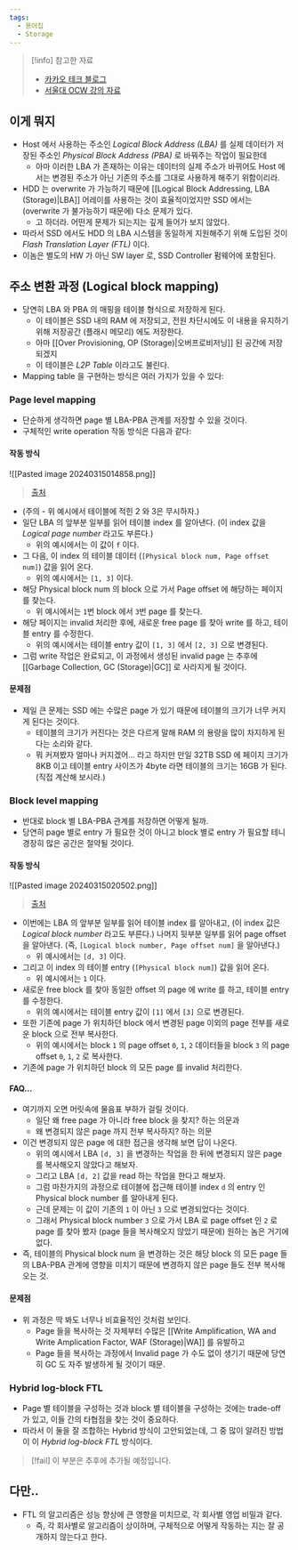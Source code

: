 ```yaml
---
tags:
  - 용어집
  - Storage
---
```

> [!info] 참고한 자료
> - [카카오 테크 블로그](https://tech.kakao.com/2016/07/15/coding-for-ssd-part-3/)
> - [서울대 OCW 강의 자료](https://ocw.snu.ac.kr/sites/default/files/NOTE/Week7_1.pdf)

## 이게 뭐지

- Host 에서 사용하는 주소인 *Logical Block Address (LBA)* 를 실제 데이터가 저장된 주소인 *Physical Block Address (PBA)* 로 바꿔주는 작업이 필요한데
	- 아마 이러한 LBA 가 존재하는 이유는 데이터의 실제 주소가 바뀌어도 Host 에서는 변경된 주소가 아닌 기존의 주소를 그대로 사용하게 해주기 위함이리라.
- HDD 는 overwrite 가 가능하기 때문에 [[Logical Block Addressing, LBA (Storage)|LBA]] 어레이를 사용하는 것이 효율적이었지만 SSD 에서는 (overwrite 가 불가능하기 때문에) 다소 문제가 있다.
	- 고 하더라. 어떤게 문제가 되는지는 깊게 들어가 보지 않았다.
- 따라서 SSD 에서도 HDD 의 LBA 시스템을 동일하게 지원해주기 위해 도입된 것이 *Flash Translation Layer (FTL)* 이다.
- 이놈은 별도의 HW 가 아닌 SW layer 로, SSD Controller 펌웨어에 포함된다.

## 주소 변환 과정 (Logical block mapping)

- 당연히 LBA 와 PBA 의 매핑을 테이블 형식으로 저장하게 된다.
	- 이 테이블은 SSD 내의 RAM 에 저장되고, 전원 차단시에도 이 내용을 유지하기 위해 저장공간 (플래시 메모리) 에도 저장한다.
	- 아마 [[Over Provisioning, OP (Storage)|오버프로비저닝]] 된 공간에 저장되겠지
	- 이 테이블은 *L2P Table* 이라고도 불린다.
- Mapping table 을 구현하는 방식은 여러 가지가 있을 수 있다:

### Page level mapping

- 단순하게 생각하면 page 별 LBA-PBA 관계를 저장할 수 있을 것이다.
- 구체적인 write operation 작동 방식은 다음과 같다:

#### 작동 방식

![[Pasted image 20240315014858.png]]
> [출처](https://ocw.snu.ac.kr/sites/default/files/NOTE/Week7_1.pdf)

- (주의 - 위 예시에서 테이블에 적힌 2 와 3은 무시하자.)
- 일단 LBA 의 앞부분 일부를 읽어 테이블 index 를 알아낸다. (이 index 값을 *Logical page number* 라고도 부른다.)
	- 위의 예시에서는 이 값이 `f` 이다.
- 그 다음, 이 index 의 테이블 데이터 (`[Physical block num, Page offset num]`) 값을 읽어 온다.
	- 위의 예시에서는 `[1, 3]` 이다.
- 해당 Physical block num 의 block 으로 가서 Page offset 에 해당하는 페이지를 찾는다.
	- 위 예시에서는 `1`번 block 에서 `3`번 page 를 찾는다.
- 해당 페이지는 invalid 처리한 후에, 새로운 free page 를 찾아 write 를 하고, 테이블 entry 를 수정한다.
	- 위의 예시에서는 테이블 entry 값이 `[1, 3]` 에서 `[2, 3]` 으로 변경된다.
- 그럼 write 작업은 완료되고, 이 과정에서 생성된 invalid page 는 추후에 [[Garbage Collection, GC (Storage)|GC]] 로 사라지게 될 것이다.

#### 문제점

- 제일 큰 문제는 SSD 에는 수많은 page 가 있기 때문에 테이블의 크기가 너무 커지게 된다는 것이다.
	- 테이블의 크기가 커진다는 것은 다르게 말해 RAM 의 용량을 많이 차지하게 된다는 소리와 같다.
	- 뭐 커져봤자 얼마나 커지겠어... 라고 하지만 만일 32TB SSD 에 페이지 크기가 8KB 이고 테이블 entry 사이즈가 4byte 라면 테이블의 크기는 16GB 가 된다. (직접 계산해 보시라.)

### Block level mapping

- 반대로 block 별 LBA-PBA 관계를 저장하면 어떻게 될까.
- 당연히 page 별로 entry 가 필요한 것이 아니고 block 별로 entry 가 필요할 테니 경장히 많은 공간은 절약될 것이다.

#### 작동 방식

![[Pasted image 20240315020502.png]]
> [출처](https://ocw.snu.ac.kr/sites/default/files/NOTE/Week7_1.pdf)

- 이번에는 LBA 의 앞부분 일부를 읽어 테이블 index 를 알아내고, (이 index 값은 *Logical block number* 라고도 부른다.) 나머지 뒷부분 일부를 읽어 page offset 을 알아낸다. (즉, `[Logical block number, Page offset num]` 을 알아낸다.)
	- 위 예시에서는 `[d, 3]` 이다.
- 그리고 이 index 의 테이블 entry (`[Physical block num]`) 값을 읽어 온다.
	- 위 예시에서는 `1` 이다.
- 새로운 free block 를 찾아 동일한 offset 의 page 에 write 를 하고, 테이블 entry 를 수정한다.
	- 위의 예시에서는 테이블 entry 값이 `[1]` 에서 `[3]` 으로 변경된다.
- 또한 기존에 page 가 위치하던 block 에서 변경된 page 이외의 page 전부를 새로운 block 으로 전부 복사한다.
	- 위의 예시에서는 block `1` 의 page offset `0`, `1`, `2` 데이터들을 block `3` 의 page offset `0`, `1`, `2` 로 복사한다.
- 기존에 page 가 위치하던 block 의 모든 page 를 invalid 처리한다.

#### FAQ...

- 여기까지 오면 머릿속에 물음표 부하가 걸릴 것이다.
	- 일단 왜 free page 가 아니라 free block 을 찾지? 하는 의문과
	- 왜 변경되지 않은 page 까지 전부 복사하지? 하는 의문
- 이건 변경되지 않은 page 에 대한 접근을 생각해 보면 답이 나온다.
	- 위의 예시에서 LBA `[d, 3]` 을 변경하는 작업을 한 뒤에 변경되지 않은 page 를 복사해오지 않았다고 해보자.
	- 그리고 LBA `[d, 2]` 값을 read 하는 작업을 한다고 해보자.
	- 그럼 마찬가지의 과정으로 테이블에 접근해 테이블 index `d` 의 entry 인 Physical block number 를 알아내게 된다.
	- 근데 문제는 이 값이 기존의 `1` 이 아닌 `3` 으로 변경되었다는 것이다.
	- 그래서 Physical block number `3` 으로 가서 LBA 로  page offset 인 `2` 로 page 를 찾아 봤자 (page 들을 복사해오지 않았기 때문에) 원하는 놈은 거기에 없다.
- 즉, 테이블의 Physical block num 을 변경하는 것은 해당 block 의 모든 page 들의 LBA-PBA 관계에 영향을 미치기 때문에 변경하지 않은 page 들도 전부 복사해 오는 것.

#### 문제점

- 위 과정은 딱 봐도 너무나 비효율적인 것처럼 보인다.
	- Page 들을 복사하는 것 자체부터 수많은 [[Write Amplification, WA and Write Amplication Factor, WAF (Storage)|WA]] 를 유발하고
	- Page 들을 복사하는 과정에서 Invalid page 가 수도 없이 생기기 때문에 당연히 GC 도 자주 발생하게 될 것이기 때문.

### Hybrid log-block FTL

- Page 별 테이블을 구성하는 것과 block 별 테이블을 구성하는 것에는 trade-off 가 있고, 이들 간의 타협점을 찾는 것이 중요하다.
- 따라서 이 둘을 잘 조합하는 Hybrid 방식이 고안되었는데, 그 중 많이 알려진 방법이 이 *Hybrid log-block FTL* 방식이다.

> [!fail] 이 부분은 추후에 추가될 예정입니다.

## 다만..

- FTL 의 알고리즘은 성능 향상에 큰 영향을 미치므로, 각 회사별 영업 비밀과 같다.
	- 즉, 각 회사별로 알고리즘이 상이하며, 구체적으로 어떻게 작동하는 지는 잘 공개하지 않는다고 한다.